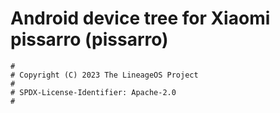 # Android device tree for Xiaomi pissarro (pissarro)

```
#
# Copyright (C) 2023 The LineageOS Project
#
# SPDX-License-Identifier: Apache-2.0
#
```
